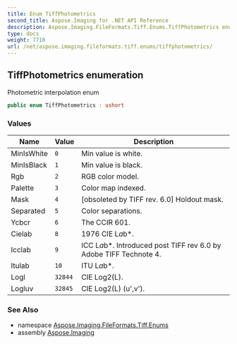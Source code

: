 ```yaml
---
title: Enum TiffPhotometrics
second_title: Aspose.Imaging for .NET API Reference
description: Aspose.Imaging.FileFormats.Tiff.Enums.TiffPhotometrics enum. Photometric interpolation enum
type: docs
weight: 7710
url: /net/aspose.imaging.fileformats.tiff.enums/tiffphotometrics/
---
```

## TiffPhotometrics enumeration

Photometric interpolation enum

```csharp
public enum TiffPhotometrics : ushort
```

### Values

| Name | Value | Description |
| --- | --- | --- |
| MinIsWhite | `0` | Min value is white. |
| MinIsBlack | `1` | Min value is black. |
| Rgb | `2` | RGB color model. |
| Palette | `3` | Color map indexed. |
| Mask | `4` | [obsoleted by TIFF rev. 6.0] Holdout mask. |
| Separated | `5` | Color separations. |
| Ycbcr | `6` | The CCIR 601. |
| Cielab | `8` | 1976 CIE L*a*b*. |
| Icclab | `9` | ICC L*a*b*. Introduced post TIFF rev 6.0 by Adobe TIFF Technote 4. |
| Itulab | `10` | ITU L*a*b*. |
| Logl | `32844` | CIE Log2(L). |
| Logluv | `32845` | CIE Log2(L) (u',v'). |

### See Also

* namespace [Aspose.Imaging.FileFormats.Tiff.Enums](../../aspose.imaging.fileformats.tiff.enums/)
* assembly [Aspose.Imaging](../../)


